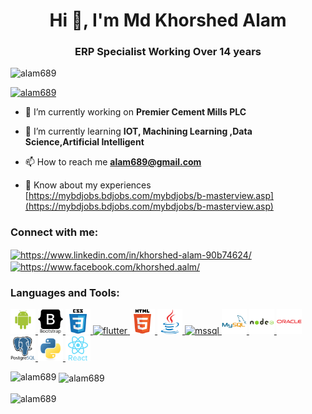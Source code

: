 <h1 align="center">Hi 👋, I'm Md Khorshed Alam</h1>
<h3 align="center" color="green" id="years-of-service" >ERP Specialist Working Over 14 years</h3>
<script>
  const joinDate = new Date('January 1, 2010');
  const currentDate = new Date();
  const yearsOfService = currentDate.getFullYear() - joinDate.getFullYear();
  document.getElementById('years-of-service').textContent = `Years of service: ${yearsOfService}`;
</script>

<p align="left"> <img src="https://komarev.com/ghpvc/?username=alam689&label=Profile%20views&color=0e75b6&style=flat" alt="alam689" /> </p>

<p align="left"> <a href="https://github.com/ryo-ma/github-profile-trophy"><img src="https://github-profile-trophy.vercel.app/?username=alam689" alt="alam689" /></a> </p>

- 🔭 I’m currently working on **Premier Cement Mills PLC**

- 🌱 I’m currently learning **IOT, Machining Learning ,Data Science,Artificial Intelligent**

- 📫 How to reach me **alam689@gmail.com**

- 📄 Know about my experiences [https://mybdjobs.bdjobs.com/mybdjobs/b-masterview.asp](https://mybdjobs.bdjobs.com/mybdjobs/b-masterview.asp)

<h3 align="left">Connect with me:</h3>
<p align="left">
<a href="https://linkedin.com/in/https://www.linkedin.com/in/khorshed-alam-90b74624/" target="blank"><img align="center" src="https://raw.githubusercontent.com/rahuldkjain/github-profile-readme-generator/master/src/images/icons/Social/linked-in-alt.svg" alt="https://www.linkedin.com/in/khorshed-alam-90b74624/" height="30" width="40" /></a>
<a href="https://fb.com/https://www.facebook.com/khorshed.aalm/" target="blank"><img align="center" src="https://raw.githubusercontent.com/rahuldkjain/github-profile-readme-generator/master/src/images/icons/Social/facebook.svg" alt="https://www.facebook.com/khorshed.aalm/" height="30" width="40" /></a>
</p>

<h3 align="left">Languages and Tools:</h3>
<p align="left"> <a href="https://developer.android.com" target="_blank" rel="noreferrer"> <img src="https://raw.githubusercontent.com/devicons/devicon/master/icons/android/android-original-wordmark.svg" alt="android" width="40" height="40"/> </a> <a href="https://getbootstrap.com" target="_blank" rel="noreferrer"> <img src="https://raw.githubusercontent.com/devicons/devicon/master/icons/bootstrap/bootstrap-plain-wordmark.svg" alt="bootstrap" width="40" height="40"/> </a> <a href="https://www.w3schools.com/css/" target="_blank" rel="noreferrer"> <img src="https://raw.githubusercontent.com/devicons/devicon/master/icons/css3/css3-original-wordmark.svg" alt="css3" width="40" height="40"/> </a> <a href="https://flutter.dev" target="_blank" rel="noreferrer"> <img src="https://www.vectorlogo.zone/logos/flutterio/flutterio-icon.svg" alt="flutter" width="40" height="40"/> </a> <a href="https://www.w3.org/html/" target="_blank" rel="noreferrer"> <img src="https://raw.githubusercontent.com/devicons/devicon/master/icons/html5/html5-original-wordmark.svg" alt="html5" width="40" height="40"/> </a> <a href="https://www.java.com" target="_blank" rel="noreferrer"> <img src="https://raw.githubusercontent.com/devicons/devicon/master/icons/java/java-original.svg" alt="java" width="40" height="40"/> </a> <a href="https://www.microsoft.com/en-us/sql-server" target="_blank" rel="noreferrer"> <img src="https://www.svgrepo.com/show/303229/microsoft-sql-server-logo.svg" alt="mssql" width="40" height="40"/> </a> <a href="https://www.mysql.com/" target="_blank" rel="noreferrer"> <img src="https://raw.githubusercontent.com/devicons/devicon/master/icons/mysql/mysql-original-wordmark.svg" alt="mysql" width="40" height="40"/> </a> <a href="https://nodejs.org" target="_blank" rel="noreferrer"> <img src="https://raw.githubusercontent.com/devicons/devicon/master/icons/nodejs/nodejs-original-wordmark.svg" alt="nodejs" width="40" height="40"/> </a> <a href="https://www.oracle.com/" target="_blank" rel="noreferrer"> <img src="https://raw.githubusercontent.com/devicons/devicon/master/icons/oracle/oracle-original.svg" alt="oracle" width="40" height="40"/> </a> <a href="https://www.postgresql.org" target="_blank" rel="noreferrer"> <img src="https://raw.githubusercontent.com/devicons/devicon/master/icons/postgresql/postgresql-original-wordmark.svg" alt="postgresql" width="40" height="40"/> </a> <a href="https://www.python.org" target="_blank" rel="noreferrer"> <img src="https://raw.githubusercontent.com/devicons/devicon/master/icons/python/python-original.svg" alt="python" width="40" height="40"/> </a> <a href="https://reactjs.org/" target="_blank" rel="noreferrer"> <img src="https://raw.githubusercontent.com/devicons/devicon/master/icons/react/react-original-wordmark.svg" alt="react" width="40" height="40"/> </a> </p>

<p><img align="left" src="https://github-readme-stats.vercel.app/api/top-langs?username=alam689&show_icons=true&locale=en&layout=compact" alt="alam689" /></p>

<p>&nbsp;<img align="center" src="https://github-readme-stats.vercel.app/api?username=alam689&show_icons=true&locale=en" alt="alam689" /></p>

<p><img align="center" src="https://github-readme-streak-stats.herokuapp.com/?user=alam689&" alt="alam689" /></p>
